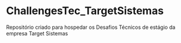# ChallengesTec_TargetSistemas
Repositório criado para hospedar os Desafios Técnicos de estágio da empresa Target Sistemas
